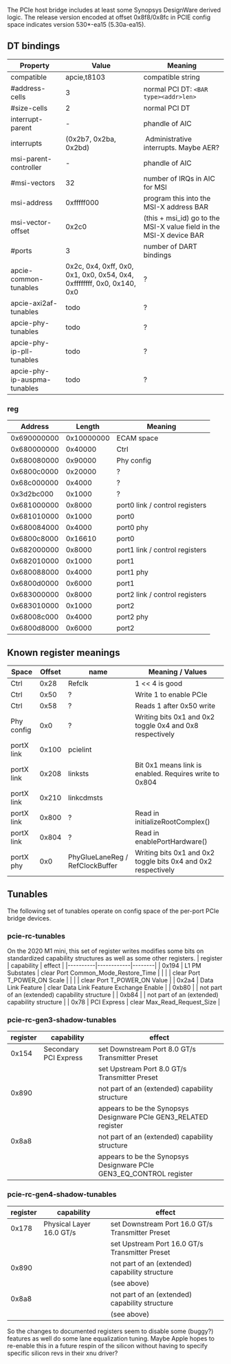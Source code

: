 The PCIe host bridge includes at least some Synopsys DesignWare derived logic.  The release version encoded at offset 0x8f8/0x8fc in PCIE config space indicates version 530*-ea15 (5.30a-ea15).

## DT bindings

|      Property     |      Value       |      Meaning      |
|-------------------|------------------|-------------------|
| compatible        | apcie,t8103      | compatible string |
| #address-cells    | 3                | normal PCI DT: `<BAR type><addr>len>` |
| #size-cells       | 2                | normal PCI DT     |
| interrupt-parent  | -                | phandle of AIC    |
| interrupts        | (0x2b7, 0x2ba, 0x2bd) | Administrative interrupts. Maybe AER? |
| msi-parent-controller | -            | phandle of AIC    |
| #msi-vectors      | 32               | number of IRQs in AIC for MSI |
| msi-address       | 0xfffff000       | program this into the MSI-X address BAR |
| msi-vector-offset | 0x2c0            | (this + msi_id) go to the MSI-X value field in the MSI-X device BAR |
| #ports            | 3                | number of DART bindings |
| apcie-common-tunables | 0x2c, 0x4, 0xff, 0x0, 0x1, 0x0, 0x54, 0x4, 0xffffffff, 0x0, 0x140, 0x0 | ?
| apcie-axi2af-tunables | todo | ? |
| apcie-phy-tunables | todo | ? |
| apcie-phy-ip-pll-tunables | todo | ? |
| apcie-phy-ip-auspma-tunables | todo | ? |

### reg

|   Address   | Length      | Meaning                    |
|-------------|-------------|----------------------------|
| 0x690000000 | 0x10000000  | ECAM space
| 0x680000000 | 0x40000     | Ctrl
| 0x680080000 | 0x90000     | Phy config
| 0x6800c0000 | 0x20000     | ?
| 0x68c000000 | 0x4000      | ?
| 0x3d2bc000  | 0x1000      | ?
| 0x681000000 | 0x8000      | port0 link / control registers
| 0x681010000 | 0x1000      | port0
| 0x680084000 | 0x4000      | port0 phy
| 0x6800c8000 | 0x16610     | port0
| 0x682000000 | 0x8000      | port1 link / control registers
| 0x682010000 | 0x1000      | port1
| 0x680088000 | 0x4000      | port1 phy
| 0x6800d0000 | 0x6000      | port1
| 0x683000000 | 0x8000      | port2 link / control registers
| 0x683010000 | 0x1000      | port2
| 0x68008c000 | 0x4000      | port2 phy
| 0x6800d8000 | 0x6000      | port2

## Known register meanings

|    Space    |    Offset    |      name      | Meaning / Values       |
|-------------|--------------|----------------|------------------------|
| Ctrl        | 0x28         | Refclk         | 1 << 4 is good
| Ctrl        | 0x50         | ?              | Write 1 to enable PCIe
| Ctrl        | 0x58         | ?              | Reads 1 after 0x50 write
| Phy config  | 0x0          | ?              | Writing bits 0x1 and 0x2 toggle 0x4 and 0x8 respectively
| portX link  | 0x100        | pcielint
| portX link  | 0x208        | linksts        | Bit 0x1 means link is enabled. Requires write to 0x804
| portX link  | 0x210        | linkcdmsts
| portX link  | 0x800        | ?              | Read in initializeRootComplex()
| portX link  | 0x804        | ?              | Read in enablePortHardware()
| portX phy   | 0x0          | PhyGlueLaneReg / RefClockBuffer | Writing bits 0x1 and 0x2 toggle bits 0x4 and 0x2 respectively

## Tunables

The following set of tunables operate on config space of the per-port PCIe bridge devices.

### pcie-rc-tunables
On the 2020 M1 mini, this set of register writes modifies some bits on standardized capability structures as well as some other registers.
| register | capability | effect |
|----------|------------|--------|
| 0x194    | L1 PM Substates | clear Port Common_Mode_Restore_Time |
|          |                 | clear Port T_POWER_ON Scale |
|          |                 | clear Port T_POWER_ON Value |
| 0x2a4    | Data Link Feature | clear Data Link Feature Exchange Enable |
| 0xb80    |             | not part of an (extended) capability structure |
| 0xb84    |             | not part of an (extended) capability structure |
| 0x78     | PCI Express | clear Max_Read_Request_Size |

### pcie-rc-gen3-shadow-tunables
| register | capability | effect |
|----------|------------|--------|
| 0x154    | Secondary PCI Express | set Downstream Port 8.0 GT/s Transmitter Preset |
|          |                       | set Upstream Port 8.0 GT/s Transmitter Preset |
| 0x890    |            | not part of an (extended) capability structure |
|          |            | appears to be the Synopsys Designware PCIe GEN3_RELATED register |
| 0x8a8    |            | not part of an (extended) capability structure |
|          |            | appears to be the Synopsys Designware PCIe GEN3_EQ_CONTROL register |

### pcie-rc-gen4-shadow-tunables
| register | capability | effect |
|----------|------------|--------|
| 0x178    | Physical Layer 16.0 GT/s | set Downstream Port 16.0 GT/s Transmitter Preset |
|          |                          | set Upstream Port 16.0 GT/s Transmitter Preset |
| 0x890    |            | not part of an (extended) capability structure |
|          |            | (see above) |
| 0x8a8    |            | not part of an (extended) capability structure |
|          |            | (see above) |

So the changes to documented registers seem to disable some (buggy?) features as well do some lane equalization tuning. Maybe Apple hopes to re-enable this in a future respin of the silicon without having to specify specific silicon revs in their xnu driver?